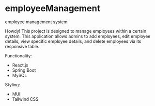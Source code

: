 # employeeManagement
employee management system

Howdy! This project is designed to manage employees within a certain system. This application allows admins to add employees, edit employee details, view specific employee details, and delete employees via its responsive table. 


Functionality:
* React.js
* Spring Boot
* MySQL

Styling:
* MUI
* Tailwind CSS
